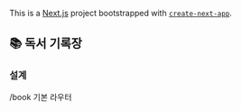 This is a [Next.js](https://nextjs.org) project bootstrapped with [`create-next-app`](https://nextjs.org/docs/pages/api-reference/create-next-app).

## 📚 독서 기록장
### 설계
/book 기본 라우터 